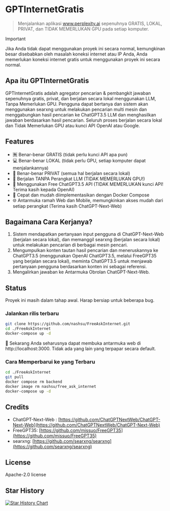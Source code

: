 # GPTInternetGratis


> Menjalankan aplikasi www.perplexity.ai sepenuhnya GRATIS, LOKAL, PRIVAT, dan TIDAK MEMERLUKAN GPU pada setiap komputer.


> [!IMPORTANT]  
> Jika Anda tidak dapat menggunakan proyek ini secara normal, kemungkinan besar disebabkan oleh masalah koneksi internet atau IP Anda, Anda memerlukan koneksi internet gratis untuk menggunakan proyek ini secara normal.
> 
## Apa itu GPTInternetGratis
GPTInternetGratis adalah agregator pencarian & pembangkit jawaban sepenuhnya gratis, privat, dan berjalan secara lokal menggunakan LLM, Tanpa Memerlukan GPU. Pengguna dapat bertanya dan sistem akan menggunakan searxng untuk melakukan pencarian multi mesin dan menggabungkan hasil pencarian ke ChatGPT3.5 LLM dan menghasilkan jawaban berdasarkan hasil pencarian. Seluruh proses berjalan secara lokal dan Tidak Memerlukan GPU atau kunci API OpenAI atau Google.

## Features 

- 🈚️ Benar-benar GRATIS (tidak perlu kunci API apa pun)
- 💻 Benar-benar LOKAL (tidak perlu GPU, setiap komputer dapat menjalankannya)
- 🔐 Benar-benar PRIVAT (semua hal berjalan secara lokal)
- 👻 Berjalan TANPA Perangkat LLM (TIDAK MEMERLUKAN GPU!)
- 🤩 Menggunakan Free ChatGPT3.5 API (TIDAK MEMERLUKAN kunci API! Terima kasih kepada OpenAI)
- 🚀 Cepat dan mudah diimplementasikan dengan Docker Compose
- 🌐 Antarmuka ramah Web dan Mobile, memungkinkan akses mudah dari setiap perangkat (Terima kasih ChatGPT-Next-Web)

## Bagaimana Cara Kerjanya?

1. Sistem mendapatkan pertanyaan input pengguna di ChatGPT-Next-Web (berjalan secara lokal), dan memanggil searxng (berjalan secara lokal) untuk melakukan pencarian di berbagai mesin pencari.
2. Mengumpulkan konten tautan hasil pencarian dan meneruskannya ke ChatGPT3.5 (menggunakan OpenAI ChatGPT3.5, melalui FreeGPT35 yang berjalan secara lokal), meminta ChatGPT3.5 untuk menjawab pertanyaan pengguna berdasarkan konten ini sebagai referensi.
3. Mengalirkan jawaban ke Antarmuka Obrolan ChatGPT-Next-Web.

## Status 

Proyek ini masih dalam tahap awal. Harap bersiap untuk beberapa bug.


### Jalankan rilis terbaru

```bash
git clone https://github.com/nashsu/FreeAskInternet.git
cd ./FreeAskInternet
docker-compose up -d 
```
🎉 Sekarang Anda seharusnya dapat membuka antarmuka web di http://localhost:3000. Tidak ada yang lain yang terpapar secara default.

### Cara Memperbarui ke yang Terbaru

```bash
cd ./FreeAskInternet
git pull
docker compose rm backend
docker image rm nashsu/free_ask_internet
docker-compose up -d
```

## Credits
- ChatGPT-Next-Web : [https://github.com/ChatGPTNextWeb/ChatGPT-Next-Web](https://github.com/ChatGPTNextWeb/ChatGPT-Next-Web)
- FreeGPT35: [https://github.com/missuo/FreeGPT35](https://github.com/missuo/FreeGPT35)
- searxng: [https://github.com/searxng/searxng](https://github.com/searxng/searxng)

## License
Apache-2.0 license

## Star History

[![Star History Chart](https://api.star-history.com/svg?repos=nashsu/FreeAskInternet&type=Date)](https://star-history.com/#nashsu/FreeAskInternet&Date)
